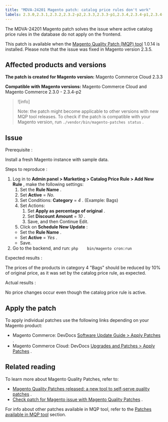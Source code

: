```yaml
---
title: "MDVA-24201 Magento patch: catalog price rules don't work"
labels: 2.3.0,2.3.1,2.3.2,2.3.2-p2,2.3.3,2.3.3-p1,2.3.4,2.3.4-p1,2.3.4-p2,MQP 1.0.14,MQP patches,Magento Commerce,Magento Commerce Cloud,Magento Quality Patches,catalog price rules,database,update
---
```


The MDVA-24201 Magento patch solves the issue where active catalog price rules in the database do not apply on the frontend.

This patch is available when the [Magento Quality Patch (MQP) tool](https://devdocs.magento.com/guides/v2.4/comp-mgr/patching.html#mqp) 1.0.14 is installed. Please note that the issue was fixed in Magento version 2.3.5.

## Affected products and versions

 **The patch is created for Magento version:** Magento Commerce Cloud 2.3.3

 **Compatible with Magento versions:** Magento Commerce Cloud and Magento Commerce 2.3.0 - 2.3.4-p2

>![info]
>
>Note: the patch might become applicable to other versions with new MQP tool releases. To check if the patch is compatible with your Magento version, run `./vendor/bin/magento-patches status` .

## Issue

 <span class="wysiwyg-underline">Prerequisite</span> :

Install a fresh Magento instance with sample data.

 <span class="wysiwyg-underline">Steps to reproduce</span> :

1. Log in to **Admin panel > Marketing > Catalog Price Rule > Add New Rule** , make the following settings:
   1. Set the **Rule Name** .
   1. Set **Active** = *No.*
   1. Set Conditions: **Category** = *4* . (Example: Bags)
   1. Set Actions:
      1. Set **Apply as**   **percentage of original** .
      1. Set **Discount Amount** = *10* .
      1. Save, and then Continue Edit.
   1. Click on **Schedule New Update** :
    * Set the **Rule Name** .
    * Set **Active** = *Yes* .
    * Save.
1. Go to the backend, and run:    ```php    bin/magento cron:run    ```    

 <span class="wysiwyg-underline">Expected results</span> :

The prices of the products in category 4 "Bags" should be reduced by 10% of original price, as it was set by the catalog price rule, as expected.

 <span class="wysiwyg-underline">Actual results</span> :

No price changes occur even though the catalog price rule is active.

## Apply the patch

To apply individual patches use the following links depending on your Magento product:

* Magento Commerce: DevDocs [Software Update Guide > Apply Patches](https://devdocs.magento.com/guides/v2.4/comp-mgr/patching.html) .
* Magento Commerce Cloud: DevDocs [Upgrades and Patches > Apply Patches](https://devdocs.magento.com/cloud/project/project-patch.html) .

## Related reading

To learn more about Magento Quality Patches, refer to:

* [Magento Quality Patches released: a new tool to self-serve quality patches](https://support.magento.com/hc/en-us/articles/360047139492) .
* [Check patch for Magento issue with Magento Quality Patches](https://support.magento.com/hc/en-us/articles/360047125252) .

For info about other patches available in MQP tool, refer to the [Patches available in MQP tool](https://support.magento.com/hc/en-us/sections/360010506631-Patches-available-in-MQP-tool-) section.
